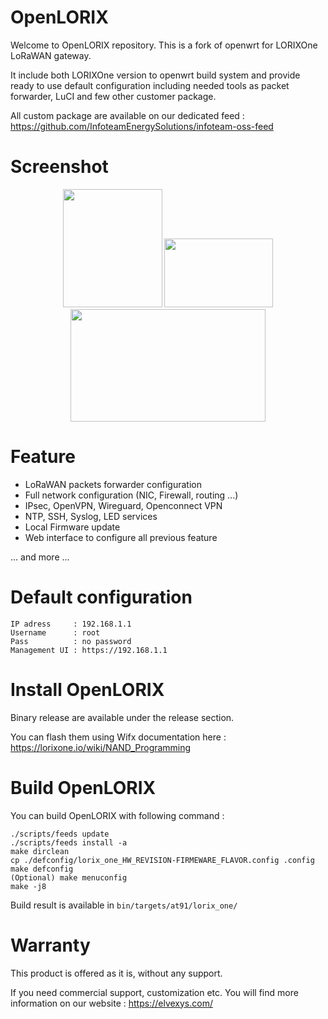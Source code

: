 # OpenLORIX
Welcome to OpenLORIX repository.
This is a fork of openwrt for LORIXOne LoRaWAN gateway.

It include both LORIXOne version to openwrt build system and provide ready to use default configuration including needed tools as packet forwarder, LuCI and few other customer package.

All custom package are available on our dedicated feed : https://github.com/InfoteamEnergySolutions/infoteam-oss-feed

# Screenshot

<p align="center">
  <img width="159" height="189" src="https://energy.infoteam.ch/fileadmin/user_upload/commun_infoteam.ch/energy/images/LoRaGW.PNG">
  <img width="174" height="110" src="https://energy.infoteam.ch/fileadmin/user_upload/commun_infoteam.ch/energy/images/MenuNetwork.PNG">
  <img width="312" height="180" src="https://energy.infoteam.ch/fileadmin/user_upload/commun_infoteam.ch/energy/images/flash.PNG">
</p>

# Feature
- LoRaWAN packets forwarder configuration
- Full network configuration (NIC, Firewall, routing ...)
- IPsec, OpenVPN, Wireguard, Openconnect VPN
- NTP, SSH, Syslog, LED services
- Local Firmware update
- Web interface to configure all previous feature

... and more ...

# Default configuration
```
IP adress     : 192.168.1.1
Username      : root
Pass          : no password
Management UI : https://192.168.1.1
```

# Install OpenLORIX
Binary release are available under the release section.

You can flash them using Wifx documentation here : https://lorixone.io/wiki/NAND_Programming

# Build OpenLORIX
You can build OpenLORIX with following command :

```
./scripts/feeds update
./scripts/feeds install -a
make dirclean
cp ./defconfig/lorix_one_HW_REVISION-FIRMEWARE_FLAVOR.config .config
make defconfig
(Optional) make menuconfig
make -j8
```

Build result is available in `bin/targets/at91/lorix_one/`

# Warranty
This product is offered as it is, without any support.

If you need commercial support, customization etc. You will find more information on our website : https://elvexys.com/
